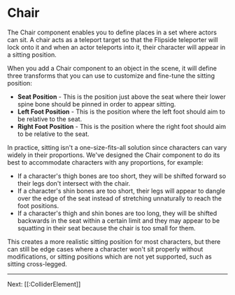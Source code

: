# Chair

The Chair component enables you to define places in a set where actors can sit. A chair acts as a teleport target so that the Flipside teleporter will lock onto it and when an actor teleports into it, their character will appear in a sitting position.

When you add a Chair component to an object in the scene, it will define three transforms that you can use to customize and fine-tune the sitting position:

* **Seat Position** - This is the position just above the seat where their lower spine bone should be pinned in order to appear sitting.
* **Left Foot Position** - This is the position where the left foot should aim to be relative to the seat.
* **Right Foot Position** - This is the position where the right foot should aim to be relative to the seat.

In practice, sitting isn't a one-size-fits-all solution since characters can vary widely in their proportions. We've designed the Chair component to do its best to accommodate characters with any proportions, for example:

* If a character's thigh bones are too short, they will be shifted forward so their legs don't intersect with the chair.
* If a character's shin bones are too short, their legs will appear to dangle over the edge of the seat instead of stretching unnaturally to reach the foot positions.
* If a character's thigh and shin bones are too long, they will be shifted backwards in the seat within a certain limit and they may appear to be squatting in their seat because the chair is too small for them.

This creates a more realistic sitting position for most characters, but there can still be edge cases where a character won't sit properly without modifications, or sitting positions which are not yet supported, such as sitting cross-legged.

---

Next: [[:ColliderElement]]
